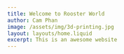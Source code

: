 ```yaml
---
title: Welcome to Rooster World
author: Cam Phan
image: /assets/img/3d-printing.jpg
layout: layouts/home.liquid
excerpt: This is an awesome website
---
```

